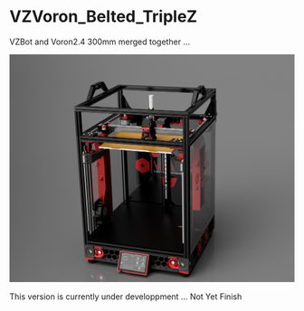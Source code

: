 # VZVoron_Belted_TripleZ
 VZBot and Voron2.4 300mm merged together ...

 ![plot](./PICTURES/VZ_Voron_Belted_TripleZ_Assembly_2022-Nov-25_04-01-25AM-000_CustomizedView23546855685.png)

 This version is currently under developpment ... Not Yet Finish
